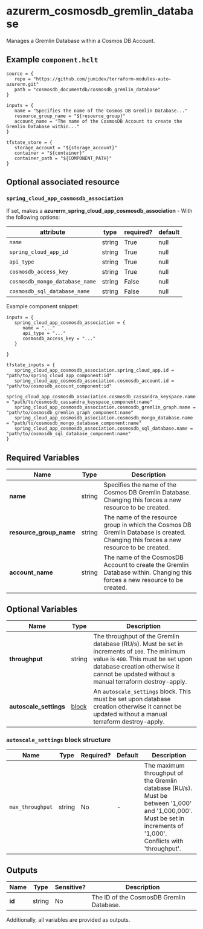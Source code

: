 # azurerm_cosmosdb_gremlin_database

Manages a Gremlin Database within a Cosmos DB Account.

## Example `component.hclt`

```hcl
source = {
   repo = "https://github.com/jumidev/terraform-modules-auto-azurerm.git"   
   path = "cosmosdb_documentdb/cosmosdb_gremlin_database"   
}

inputs = {
   name = "Specifies the name of the Cosmos DB Gremlin Database..."   
   resource_group_name = "${resource_group}"   
   account_name = "The name of the CosmosDB Account to create the Gremlin Database within..."   
}

tfstate_store = {
   storage_account = "${storage_account}"   
   container = "${container}"   
   container_path = "${COMPONENT_PATH}"   
}

```
## Optional associated resource


### `spring_cloud_app_cosmosdb_association` 

If set, makes a **azurerm_spring_cloud_app_cosmosdb_association** - With the following options:

| attribute | type | required? | default |
| --------- | ---- | --------- | ------- |
| `name` | string | True | null |
| `spring_cloud_app_id` | string | True | null |
| `api_type` | string | True | null |
| `cosmosdb_access_key` | string | True | null |
| `cosmosdb_mongo_database_name` | string | False | null |
| `cosmosdb_sql_database_name` | string | False | null |


Example component snippet:

```hcl
inputs = {
   spring_cloud_app_cosmosdb_association = {
      name = "..."      
      api_type = "..."      
      cosmosdb_access_key = "..."      
   }
   
}

tfstate_inputs = {
   spring_cloud_app_cosmosdb_association.spring_cloud_app.id = "path/to/spring_cloud_app_component:id"   
   spring_cloud_app_cosmosdb_association.cosmosdb_account.id = "path/to/cosmosdb_account_component:id"   
   spring_cloud_app_cosmosdb_association.cosmosdb_cassandra_keyspace.name = "path/to/cosmosdb_cassandra_keyspace_component:name"   
   spring_cloud_app_cosmosdb_association.cosmosdb_gremlin_graph.name = "path/to/cosmosdb_gremlin_graph_component:name"   
   spring_cloud_app_cosmosdb_association.cosmosdb_mongo_database.name = "path/to/cosmosdb_mongo_database_component:name"   
   spring_cloud_app_cosmosdb_association.cosmosdb_sql_database.name = "path/to/cosmosdb_sql_database_component:name"   
}

```


## Required Variables

| Name | Type |  Description |
| ---- | --------- |  ----------- |
| **name** | string |  Specifies the name of the Cosmos DB Gremlin Database. Changing this forces a new resource to be created. | 
| **resource_group_name** | string |  The name of the resource group in which the Cosmos DB Gremlin Database is created. Changing this forces a new resource to be created. | 
| **account_name** | string |  The name of the CosmosDB Account to create the Gremlin Database within. Changing this forces a new resource to be created. | 

## Optional Variables

| Name | Type |  Description |
| ---- | --------- |  ----------- |
| **throughput** | string |  The throughput of the Gremlin database (RU/s). Must be set in increments of `100`. The minimum value is `400`. This must be set upon database creation otherwise it cannot be updated without a manual terraform destroy-apply. | 
| **autoscale_settings** | [block](#autoscale_settings-block-structure) |  An `autoscale_settings` block. This must be set upon database creation otherwise it cannot be updated without a manual terraform destroy-apply. | 

### `autoscale_settings` block structure

| Name | Type | Required? | Default | Description |
| ---- | ---- | --------- | ------- | ----------- |
| `max_throughput` | string | No | - | The maximum throughput of the Gremlin database (RU/s). Must be between '1,000' and '1,000,000'. Must be set in increments of '1,000'. Conflicts with 'throughput'. |



## Outputs

| Name | Type | Sensitive? | Description |
| ---- | ---- | --------- | --------- |
| **id** | string | No  | The ID of the CosmosDB Gremlin Database. | 

Additionally, all variables are provided as outputs.
